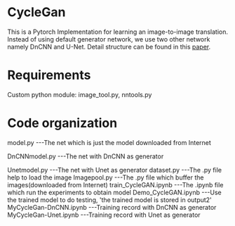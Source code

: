 # CycleGan
This is a Pytorch Implementation for learning an image-to-image translation. Instead of using default generator network, we use two other network namely DnCNN and U-Net. Detail structure can be found in this [paper](https://www.google.com).


Requirements
============
Custom python module: image_tool.py, nntools.py



Code organization
=================
model.py         ---The net which is just the model downloaded from Internet

DnCNNmodel.py    ---The net with DnCNN as generator

Unetmodel.py     ---The net with Unet as generator
dataset.py       ---The .py file help to load the image
Imagepool.py    ---The .py file which buffer the images(downloaded from Internet)
train_CycleGAN.ipynb ---The .ipynb file which run the experiments to obtain model
Demo_CycleGAN.ipynb    ---Use the trained model to do testing, 'the trained model is stored in output2'
MyCycleGan-DnCNN.ipynb ---Training record with DnCNN as generator
MyCycleGan-Unet.ipynb  ---Training record with Unet as generator


